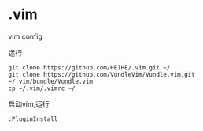 # .vim
vim config

运行
```
git clone https://github.com/HE1HE/.vim.git ~/
git clone https://github.com/VundleVim/Vundle.vim.git ~/.vim/bundle/Vundle.vim
cp ~/.vim/.vimrc ~/
```
启动vim,运行
```
:PluginInstall
```
